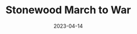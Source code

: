 ---
date: 2023-04-14
# ExpiryDate: 2023-04-18
layout: event_schedule

title: Stonewood March to War
ig_location:  Stonewood
ig_barony: Woodhaven
ig_town: Stonewood
oog_location: Camp Sequanota
event_director: Chris Colland and Brittany Perry
type: Weekend Event
facebook_link: https://www.facebook.com/events/1439762673216106

hidden: true
---